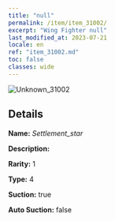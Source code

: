 ```yaml
---
title: "null"
permalink: /item/item_31002/
excerpt: "Wing Fighter null"
last_modified_at: 2023-07-21
locale: en
ref: "item_31002.md"
toc: false
classes: wide
---
```



 ![Unknown_31002](/images/item/Settlement_star_p.png)



## Details

 **Name:** *Settlement_star* 

 **Description:** 

 **Rarity:** 1 

 **Type:** 4 

 **Suction:** true 

 **Auto Suction:** false 


